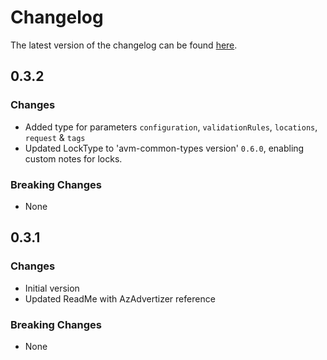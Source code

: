 # Changelog

The latest version of the changelog can be found [here](https://github.com/Azure/bicep-registry-modules/blob/main/avm/res/insights/webtest/CHANGELOG.md).

## 0.3.2

### Changes

- Added type for parameters `configuration`, `validationRules`, `locations`, `request` & `tags`
- Updated LockType to 'avm-common-types version' `0.6.0`, enabling custom notes for locks.

### Breaking Changes

- None

## 0.3.1

### Changes

- Initial version
- Updated ReadMe with AzAdvertizer reference

### Breaking Changes

- None
